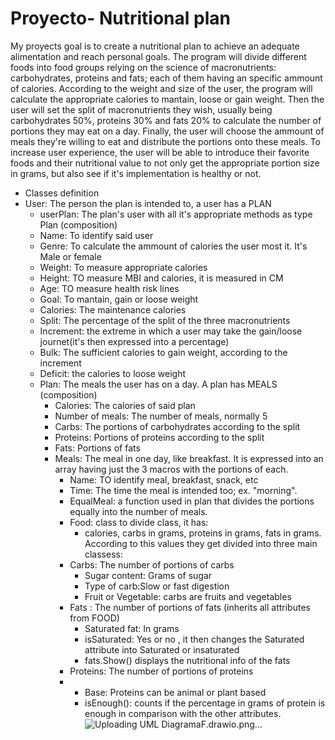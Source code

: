 # Proyecto- Nutritional plan
My proyects goal is to create a nutritional plan to achieve an adequate alimentation and reach personal goals. The program will divide different foods into food groups relying on the science of macronutrients: carbohydrates, proteins and fats; each of them having an specific ammount of calories. According to the weight and size of the user, the program will calculate the appropriate calories to mantain, loose or gain weight. Then the user will set the split of macronutrients they wish, usually being carbohydrates 50%, proteins 30% and fats 20% to calculate the number of portions they may eat on a day.
Finally, the user will choose the ammount of meals they're willing to eat and distribute the portions onto these meals. To increase user experience, the user will be able to introduce their favorite foods and their nutritional value to not only get the appropriate portion size in grams, but also see if it's implementation is healthy or not.

- Classes definition
- User: The person the plan is intended to, a user has a PLAN
  - userPlan: The plan's user with all it's appropriate methods as type Plan (composition)
  - Name: To identify said user
  - Genre: To calculate the ammount of calories the user most it. It's Male or female
  - Weight: To measure appropriate calories
  - Height: TO measure MBI and calories, it is measured in CM
  - Age: TO measure health risk lines
  - Goal: To mantain, gain or loose weight
  - Calories: The maintenance calories
  - Split: The percentage of the split of the three macronutrients
  - Increment: the extreme in which a user may take the gain/loose journet(it's then expressed into a percentage)
  - Bulk: The sufficient calories to gain weight, according to the increment
  - Deficit: the calories to loose weight
  - Plan: The meals the user has on a day. A plan has MEALS (composition)
    - Calories: The calories of said plan
    - Number of meals: The number of meals, normally 5
    - Carbs: The portions of carbohydrates according to the split
    - Proteins: Portions of proteins according to the split
    - Fats: Portions of fats
    - Meals: The meal in one day, like breakfast. It is expressed into an array having just the 3 macros with the portions of each.
      - Name: TO identify meal, breakfast, snack, etc
      - Time: The time the meal is intended too; ex. "morning".
      - EqualMeal: a function used in plan that divides the portions equally into the number of meals.
      - Food: class to divide class, it has:
        - calories, carbs in grams, proteins in grams, fats in grams. According to this values they get divided into three main classess:
      - Carbs: The number of portions of carbs
        - Sugar content: Grams of sugar
        - Type of carb:Slow or fast digestion
        - Fruit or Vegetable: carbs are fruits and vegetables
      - Fats : The number of portions of fats (inherits all attributes from FOOD)
        - Saturated fat: In grams
        - isSaturated: Yes or no    , it then changes the Saturated attribute into Saturated or insaturated
        - fats.Show() displays the nutritional info of the fats
      - Proteins: The number of portions of proteins
      -   - Base: Proteins can be animal or plant based
          - isEnough(): counts if the percentage in grams of protein is enough in comparison with the other attributes.
![Uploading UML DiagramaF.drawio.png…]()



